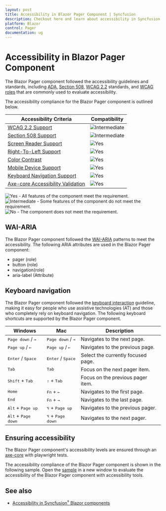 ```yaml
---
layout: post
title: Accessibility in Blazor Pager Component | Syncfusion
description: Checkout here and learn about accessibility in Syncfusion Blazor Pager component and much more details.
platform: Blazor
control: Pager
documentation: ug
---
```


# Accessibility in Blazor Pager Component

The Blazor Pager component followed the accessibility guidelines and standards, including [ADA](https://www.ada.gov/), [Section 508](https://www.section508.gov/), [WCAG 2.2](https://www.w3.org/TR/WCAG22/) standards, and [WCAG roles](https://www.w3.org/TR/wai-aria/#roles) that are commonly used to evaluate accessibility.

The accessibility compliance for the Blazor Pager component is outlined below.

| Accessibility Criteria | Compatibility |
| -- | -- |
| [WCAG 2.2 Support](../common/accessibility#accessibility-standards) | <img src="https://cdn.syncfusion.com/content/images/documentation/partial.png" alt="Intermediate"> |
| [Section 508 Support](../common/accessibility#accessibility-standards) | <img src="https://cdn.syncfusion.com/content/images/documentation/partial.png" alt="Intermediate"> |
| [Screen Reader Support](../common/accessibility#screen-reader-support) | <img src="https://cdn.syncfusion.com/content/images/landing-page/yes.png" alt="Yes">  |
| [Right-To-Left Support](../common/accessibility#right-to-left-support) | <img src="https://cdn.syncfusion.com/content/images/landing-page/yes.png" alt="Yes"> |
| [Color Contrast](../common/accessibility#color-contrast) | <img src="https://cdn.syncfusion.com/content/images/landing-page/yes.png" alt="Yes"> |
| [Mobile Device Support](../common/accessibility#mobile-device-support) | <img src="https://cdn.syncfusion.com/content/images/landing-page/yes.png" alt="Yes"> |
| [Keyboard Navigation Support](../common/accessibility#keyboard-navigation-support) | <img src="https://cdn.syncfusion.com/content/images/landing-page/yes.png" alt="Yes"> |
| [Axe-core Accessibility Validation](../common/accessibility#ensuring-accessibility) | <img src="https://cdn.syncfusion.com/content/images/landing-page/yes.png" alt="Yes"> |

<style>
    .post .post-content img {
        display: inline-block;
        margin: 0.5em 0;
    }
</style>

<div><img src="https://cdn.syncfusion.com/content/images/documentation/full.png" alt="Yes"> - All features of the component meet the requirement.</div>

<div><img src="https://cdn.syncfusion.com/content/images/documentation/partial.png" alt="Intermediate"> - Some features of the component do not meet the requirement.</div>

<div><img src="https://cdn.syncfusion.com/content/images/documentation/not-supported.png" alt="No"> - The component does not meet the requirement.</div>

## WAI-ARIA

The Blazor Pager component followed the [WAI-ARIA](https://www.w3.org/WAI/ARIA/apg/patterns/) patterns to meet the accessibility. The following ARIA attributes are used in the Blazor Pager component:

* pager (role)
* button (role)
* navigation(role)
* aria-label (Attribute)

## Keyboard navigation

The Blazor Pager component followed the [keyboard interaction](https://www.w3.org/WAI/ARIA/apg/patterns/alert/#keyboardinteraction) guideline, making it easy for people who use assistive technologies (AT) and those who completely rely on keyboard navigation. The following keyboard shortcuts are supported by the Blazor Pager component.

|Windows | Mac |Description|
|-----|-----| --- |
|<kbd>Page down</kbd> / <kbd>→</kbd> | <kbd>Page down</kbd> / <kbd>→</kbd> |Navigates to the next page.|
|<kbd>Page up</kbd> / <kbd>←</kbd> | <kbd>Page up</kbd> / <kbd>←</kbd> | Navigates to the previous page.|
|<kbd>Enter</kbd> / <kbd>Space</kbd> | <kbd>Enter</kbd> / <kbd>Space</kbd> | Select the currently focused page.|
|<kbd>Tab</kbd> | <kbd>Tab</kbd> | Focus on the next pager item.|
|<kbd>Shift</kbd> + <kbd>Tab</kbd> | <kbd>⇧</kbd> + <kbd>Tab</kbd> | Focus on the previous pager item.|
|<kbd>Home</kbd> | <kbd>Fn</kbd> + <kbd>←</kbd> | Navigates to the first page.|
|<kbd>End</kbd> | <kbd>Fn</kbd> + <kbd>→</kbd> | Navigates to the last page.|
|<kbd>Alt</kbd> + <kbd>Page up</kbd> | <kbd>⌥</kbd> + <kbd>Page up</kbd> | Navigates to the previous pager.|
|<kbd>Alt</kbd> + <kbd>Page down</kbd> | <kbd>⌥</kbd> + <kbd>Page down</kbd> | Navigates to the next pager.|

## Ensuring accessibility

The Blazor Pager component's accessibility levels are ensured through an [axe-core](https://www.nuget.org/packages/Deque.AxeCore.Playwright) with playwright tests.

The accessibility compliance of the Blazor Pager component is shown in the following sample. Open the [sample](https://blazor.syncfusion.com/accessibility/pager) in a new window to evaluate the accessibility of the Blazor Pager component with accessibility tools.

## See also

* [Accessibility in Syncfusion<sup style="font-size:70%">&reg;</sup> Blazor components](https://blazor.syncfusion.com/documentation/common/accessibility)